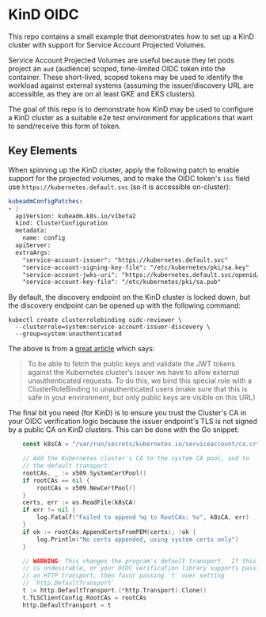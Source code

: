 # KinD OIDC

This repo contains a small example that demonstrates how to set up a KinD
cluster with support for Service Account Projected Volumes.

Service Account Projected Volumes are useful because they let pods project
an `aud` (audience) scoped, time-limited OIDC token into the container.  These
short-lived, scoped tokens may be used to identify the workload against
external systems (assuming the issuer/discovery URL are accessible, as they are
on at least GKE and EKS clusters).

The goal of this repo is to demonstrate how KinD may be used to configure a
KinD cluster as a suitable e2e test environment for applications that want
to send/receive this form of token.

## Key Elements

When spinning up the KinD cluster, apply the following patch to enable support
for the projected volumes, and to make the OIDC token's `iss` field use
`https://kubernetes.default.svc` (so it is accessible on-cluster):
```yaml
kubeadmConfigPatches:
- |
  apiVersion: kubeadm.k8s.io/v1beta2
  kind: ClusterConfiguration
  metadata:
    name: config
  apiServer:
  extraArgs:
    "service-account-issuer": "https://kubernetes.default.svc"
    "service-account-signing-key-file": "/etc/kubernetes/pki/sa.key"
    "service-account-jwks-uri": "https://kubernetes.default.svc/openid/v1/jwks"
    "service-account-key-file": "/etc/kubernetes/pki/sa.pub"
```

By default, the discovery endpoint on the KinD cluster is locked down, but the
discovery endpoint can be opened up with the following command:

```shell
kubectl create clusterrolebinding oidc-reviewer \
  --clusterrole=system:service-account-issuer-discovery \
  --group=system:unauthenticated
```

The above is from a [great article](https://banzaicloud.com/blog/kubernetes-oidc/)
which says:
> To be able to fetch the public keys and validate the JWT tokens against
> the Kubernetes cluster’s issuer we have to allow external unauthenticated
> requests. To do this, we bind this special role with a ClusterRoleBinding
> to unauthenticated users (make sure that this is safe in your environment,
> but only public keys are visible on this URL)


The final bit you need (for KinD) is to ensure you trust the Cluster's CA
in your OIDC verification logic because the issuer endpoint's TLS is not
signed by a public CA on KinD clusters.  This can be done with the Go
snippet:

```go
	const k8sCA = "/var/run/secrets/kubernetes.io/serviceaccount/ca.crt"

	// Add the Kubernetes cluster's CA to the system CA pool, and to
	// the default transport.
	rootCAs, _ := x509.SystemCertPool()
	if rootCAs == nil {
		rootCAs = x509.NewCertPool()
	}
	certs, err := os.ReadFile(k8sCA)
	if err != nil {
		log.Fatalf("Failed to append %q to RootCAs: %v", k8sCA, err)
	}
	if ok := rootCAs.AppendCertsFromPEM(certs); !ok {
		log.Println("No certs appended, using system certs only")
	}

    // WARNING: This changes the program's default transport.  If this
    // is undesirable, or your OIDC verification library supports passing
    // an HTTP transport, then favor passing `t` over setting
    // `http.DefaultTransport`
	t := http.DefaultTransport.(*http.Transport).Clone()
	t.TLSClientConfig.RootCAs = rootCAs
	http.DefaultTransport = t
```

